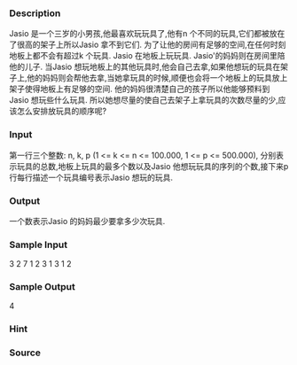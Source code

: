 
### Description
Jasio 是一个三岁的小男孩,他最喜欢玩玩具了,他有n 个不同的玩具,它们都被放在了很高的架子上所以Jasio 拿不到它们. 为了让他的房间有足够的空间,在任何时刻地板上都不会有超过k 个玩具. 
Jasio 在地板上玩玩具. Jasio'的妈妈则在房间里陪他的儿子. 当Jasio 想玩地板上的其他玩具时,他会自己去拿,如果他想玩的玩具在架子上,他的妈妈则会帮他去拿,当她拿玩具的时候,顺便也会将一个地板上的玩具放上架子使得地板上有足够的空间.
他的妈妈很清楚自己的孩子所以他能够预料到Jasio 想玩些什么玩具. 所以她想尽量的使自己去架子上拿玩具的次数尽量的少,应该怎么安排放玩具的顺序呢?

### Input
第一行三个整数: n, k, p (1 <= k <= n <= 100.000, 1 <= p <= 500.000), 分别表示玩具的总数,地板上玩具的最多个数以及Jasio 他想玩玩具的序列的个数,接下来p行每行描述一个玩具编号表示Jasio 想玩的玩具.  

### Output
一个数表示Jasio 的妈妈最少要拿多少次玩具. 

### Sample Input
3 2 7
1
2
3
1
3
1
2

### Sample Output
4

### Hint

### Source

